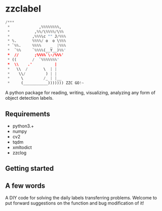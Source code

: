 # zzclabel

``` python
/***
 *             ,%%%%%%%%,
 *           ,%%/\%%%%/\%%
 *          ,%%%\c "" J/%%%
 * %.       %%%%/ o  o \%%%
 * `%%.     %%%%    _  |%%%
 *  `%%     `%%%%(__Y__)%%'
 *  //       ;%%%%`\-/%%%'
 * ((       /  `%%%%%%%'
 *  \\    .'          |
 *   \\  /       \  | |
 *    \\/         ) | |
 *     \         /_ | |__
 *     (___________))))))) ZZC GO!~
```



A python package for reading, writing, visualizing, analyzing any form of object detection labels.

## Requirements
- python3.+
- numpy
- cv2
- tqdm
- xmltodict
- zzclog

## Getting started

## A few words
A DIY code for solving the daily labels transferring problems. Welcome to put forward suggestions on the function and bug modification of it!

